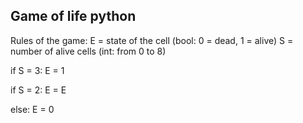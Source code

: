 Game of life python
-------------------

Rules of the game:
E = state of the cell (bool: 0 = dead, 1 = alive)
S = number of alive cells (int: from 0 to 8)

if S = 3: E = 1


if S = 2: E = E


else: E = 0
